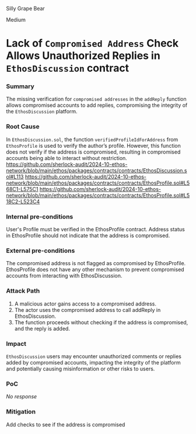 Silly Grape Bear

Medium

# Lack of `Compromised Address` Check Allows Unauthorized Replies in `EthosDiscussion` contract

### Summary

The missing verification for `compromised addresses` in the `addReply` function allows compromised accounts to add replies, compromising the integrity of the `EthosDiscussion` platform.

### Root Cause

In `EthosDiscussion.sol`, the function `verifiedProfileIdForAddress` from `EthosProfile` is used to verify the author’s profile. However, this function does not verify if the address is compromised, resulting in compromised accounts being able to interact without restriction.
https://github.com/sherlock-audit/2024-10-ethos-network/blob/main/ethos/packages/contracts/contracts/EthosDiscussion.sol#L113
https://github.com/sherlock-audit/2024-10-ethos-network/blob/main/ethos/packages/contracts/contracts/EthosProfile.sol#L568C1-L575C1
https://github.com/sherlock-audit/2024-10-ethos-network/blob/main/ethos/packages/contracts/contracts/EthosProfile.sol#L518C2-L523C4

### Internal pre-conditions

User's Profile must be verified in the EthosProfile contract.
Address status in EthosProfile should not indicate that the address is compromised.

### External pre-conditions

The compromised address is not flagged as compromised by EthosProfile.
EthosProfile does not have any other mechanism to prevent compromised accounts from interacting with EthosDiscussion.

### Attack Path

1. A malicious actor gains access to a compromised address.
2. The actor uses the compromised address to call addReply in EthosDiscussion.
3. The function proceeds without checking if the address is compromised, and the reply is added.

### Impact

`EthosDiscussion` users may encounter unauthorized comments or replies added by compromised accounts, impacting the integrity of the platform and potentially causing misinformation or other risks to users.

### PoC

_No response_

### Mitigation

Add checks to see if the address is compromised